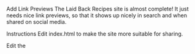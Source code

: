 Add Link Previews
The Laid Back Recipes site is almost complete! It just needs nice link previews, so that it shows up nicely in search and when shared on social media.

Instructions
Edit index.html to make the site more suitable for sharing.

Edit the <title> tag
Add a favicon (you can get an image of the beach emoji from favicon.ico)
Add a meta tag for the description
Add og: meta tags for the type, url, title, description, and image
You can use any of the images for your image preview - choose which one you like best!

If you want to control how the site looks when shared on twitter, add the twitter: meta tags too.

You can use Metatags.io to generate the meta tags, then copy and paste them into index.html. Be sure to update the image urls to the urls from your site, instead of the metatags.io/assets urls.

Test out your metatags by copying the Replit url and pasting into the meta tag tester on opengraph.xyz.